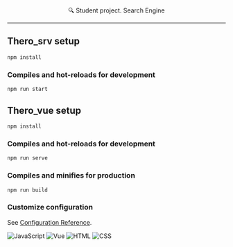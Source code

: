 <p align="center"> 
   🔍 Student project. Search Engine
</p>
<hr>

## Thero_srv setup
```
npm install
```

### Compiles and hot-reloads for development
```
npm run start
```

## Thero_vue setup
```
npm install
```

### Compiles and hot-reloads for development
```
npm run serve
```

### Compiles and minifies for production
```
npm run build
```

### Customize configuration
See [Configuration Reference](https://cli.vuejs.org/config/).


![JavaScript](https://img.shields.io/badge/-JavaScript-ececec?style=for-the-badge)
![Vue](https://img.shields.io/badge/-Vue-0e2e3b?style=for-the-badge)
![HTML](https://img.shields.io/badge/-HTML-166678?style=for-the-badge)
![CSS](https://img.shields.io/badge/-CSS-d8d7c3?style=for-the-badge)